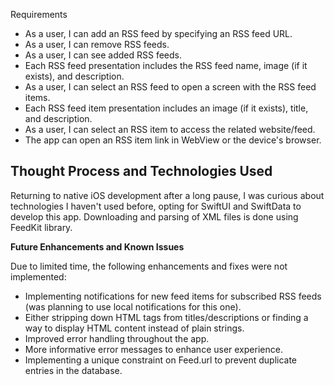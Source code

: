 Requirements

- As a user, I can add an RSS feed by specifying an RSS feed URL.
- As a user, I can remove RSS feeds.
- As a user, I can see added RSS feeds.
- Each RSS feed presentation includes the RSS feed name, image (if it exists), and description.
- As a user, I can select an RSS feed to open a screen with the RSS feed items.
- Each RSS feed item presentation includes an image (if it exists), title, and description.
- As a user, I can select an RSS item to access the related website/feed.
- The app can open an RSS item link in WebView or the device's browser.

## Thought Process and Technologies Used

Returning to native iOS development after a long pause, I was curious about technologies I haven't used before, 
opting for SwiftUI and SwiftData to develop this app. Downloading and parsing of XML files is done using FeedKit library.

**Future Enhancements and Known Issues**

Due to limited time, the following enhancements and fixes were not implemented:

- Implementing notifications for new feed items for subscribed RSS feeds (was planning to use local notifications for this one). 
- Either stripping down HTML tags from titles/descriptions or finding a way to display HTML content instead of plain strings.
- Improved error handling throughout the app.
- More informative error messages to enhance user experience.
- Implementing a unique constraint on Feed.url to prevent duplicate entries in the database.
